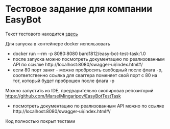 # Тестовое задание для компании EasyBot
 
Текст тестового находится [здесь](https://www.dropbox.com/s/zpvfea8nz3wqtit/java_test.pdf?dl=0)

Для запуска в контейнере docker использовать 
+ docker run --rm -p 8080:8080 bard1812/easy-bot-test-task:1.0
+ после запуска можно посмотреть документацию по реализованным API по ссылке http://localhost:8080/swagger-ui/index.html#/
+ если 80 порт занят - можно пробросить свободный после флага -р, соответственно ссылка для сваггера поменяет свой порт с 80 на тот, который будет проброшен после флага -р

Можно запустить из IDE, предварительно скопировав репозиторий https://github.com/MarselMingaripov/EasyBotTestTask
+ посмотреть документацию по реализованным API можно по ссылке http://localhost:8080/swagger-ui/index.html#/

Код полностью покрыт тестами

